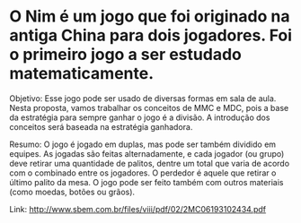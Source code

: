 # O Nim é um jogo que foi originado na antiga China para dois jogadores. Foi o primeiro jogo a ser estudado matematicamente.

Objetivo: Esse jogo pode ser usado de diversas formas em sala de aula. Nesta proposta, vamos trabalhar os conceitos de MMC e MDC, pois a base da estratégia para sempre ganhar o jogo é a divisão. A introdução dos conceitos será baseada na estratégia ganhadora.

Resumo:  O jogo é jogado em duplas, mas pode ser também dividido em equipes. As jogadas são feitas alternadamente, e cada jogador (ou grupo) deve retirar uma quantidade de palitos, dentre um total que varia de acordo com o combinado entre os jogadores. O perdedor é aquele que retirar o último palito da mesa. O jogo pode ser feito também com outros materiais (como  moedas, botões ou grãos).

Link: http://www.sbem.com.br/files/viii/pdf/02/2MC06193102434.pdf
